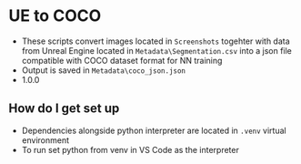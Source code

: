 # UE to COCO

- These scripts convert images located in `Screenshots` togehter with data from Unreal Engine located in `Metadata\Segmentation.csv` into a json file compatible with COCO dataset format for NN training
- Output is saved in `Metadata\coco_json.json`
- 1.0.0

## How do I get set up

- Dependencies alongside python interpreter are located in `.venv` virtual environment
- To run set python from venv in VS Code as the interpreter

